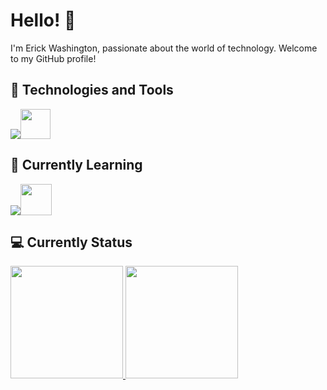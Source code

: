 # Hello! 👋

I'm Erick Washington, passionate about the world of technology. Welcome to my GitHub profile!

## 🔧 Technologies and Tools

<p align="left">
  <a href="https://skillicons.dev">
    <img src="https://skillicons.dev/icons?i=linux,js,html,css,markdown,bash,vim,neovim,sublime,codepen,vscode,windows,mint,arch" /><img src="https://github.com/userick17/userick17/assets/117551076/c31787c6-745b-4e34-8cfc-fd6db50b97a9](https://external-content.duckduckgo.com/iu/?u=https%3A%2F%2Flogodix.com%2Flogo%2F591231.png&f=1&nofb=1&ipt=7ef1b2c75194a72f34d0087468df01f0deccc3f826cb3f7459af644f45417cd1&ipo=images)https://external-content.duckduckgo.com/iu/?u=https%3A%2F%2Flogodix.com%2Flogo%2F591231.png&f=1&nofb=1&ipt=7ef1b2c75194a72f34d0087468df01f0deccc3f826cb3f7459af644f45417cd1&ipo=images" width="48" height="48">
  </a>
</p>

## 🌱 Currently Learning


<p align="left">
  <a href="https://skillicons.dev">
    <img src="https://skillicons.dev/icons?i=debian,cs,react,python,php,git,nodejs,docker,godot,discordjs,notion" /><img src="https://external-content.duckduckgo.com/iu/?u=https%3A%2F%2Fs3.amazonaws.com%2Fs3.timetoast.com%2Fpublic%2Fuploads%2Fphoto%2F15539529%2Fimage%2F5c462362fffaf041ad0d882a69b70187&f=1&nofb=1&ipt=f3c84b5e82afaeaf381c8315ab4b15173d3503bc713af9e5fcc8011fe63a87e5&ipo=images" width="50" height="50">
  </a>
</p>



## :computer:   Currently Status

<div align="left">
   <a href="https://github.com/userick17">
   <img height="180em" src="https://github-readme-stats.vercel.app/api?username=userick17&show_icons=true&theme=transparent&include_all_commits=true&count_private=true"/>
   <img height="180em" src="https://github-readme-stats.vercel.app/api/top-langs/?username=userick17&hide=html&layout=compact&langs_count=10&theme=transparent"/>
   </a>
</div>


